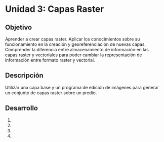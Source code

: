 # Unidad 3: Capas Raster

## Objetivo

Aprender a crear capas raster. Aplicar los conocimientos sobre su funcionamiento en la creación y georeferenciación de nuevas capas. Comprender la diferencia entre almacenamiento de información en las capas raster y vectoriales para poder cambiar la representación de información entre formato raster y vectorial.

## Descripción

Utilizar una capa base y un programa de edición de imágenes para generar un conjunto de capas raster sobre un predio.

## Desarrollo

1.
2. 
3. 
4. 
